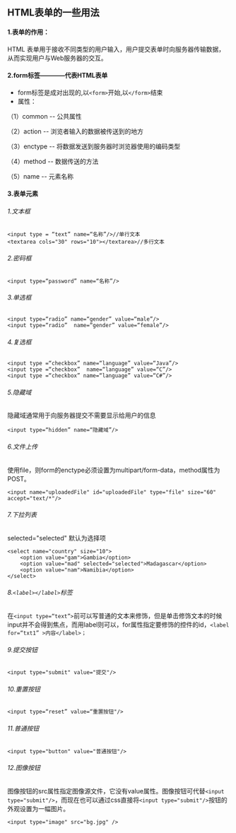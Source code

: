 ## HTML表单的一些用法
#### 1.表单的作用：
HTML 表单用于接收不同类型的用户输入，用户提交表单时向服务器传输数据，从而实现用户与Web服务器的交互。
#### 2.form标签————代表HTML表单
- form标签是成对出现的,以`<form>`开始,以`</form>`结束
- 属性：

（1）common -- 公共属性

（2）action -- 浏览者输入的数据被传送到的地方

（3）enctype -- 将数据发送到服务器时浏览器使用的编码类型

（4）method -- 数据传送的方法

（5）name -- 元素名称

#### 3.表单元素
###### 1.文本框
```
<input type = “text” name=“名称”/>//单行文本
<textarea cols="30" rows="10"></textarea>//多行文本
```
###### 2.密码框
```
<input type=“password” name=“名称”/>
```
###### 3.单选框
```
<input type=“radio” name=“gender” value=“male”/> 
<input type=“radio”  name=“gender” value=“female”/>
```
###### 4.复选框
```
<input type =“checkbox” name=“language” value=“Java”/> 
<input type =“checkbox”  name=“language” value=“C”/>
<input type =“checkbox” name=“language” value=“C#”/>
```
###### 5.隐藏域
隐藏域通常用于向服务器提交不需要显示给用户的信息
```
<input type=“hidden” name=“隐藏域”/>
```
###### 6.文件上传
使用file，则form的enctype必须设置为multipart/form-data，method属性为POST。
```
<input name="uploadedFile" id="uploadedFile" type="file" size="60" accept="text/*"/>
```
###### 7.下拉列表
selected="selected" 默认为选择项
```
<select name="country" size="10">
	<option value="gam">Gambia</option>
    <option value="mad" selected="selected">Madagascar</option>
    <option value="nam">Namibia</option>
</select>
```
###### 8.```<label></label>```标签
在```<input type=“text”>```前可以写普通的文本来修饰，但是单击修饰文本的时候input并不会得到焦点，而用label则可以，for属性指定要修饰的控件的id，```<label for=“txt1” >内容</label>；```
###### 9.提交按钮
```
<input type="submit" value="提交"/>
```
###### 10.重置按钮
```
<input type=“reset” value=“重置按钮"/>
```
###### 11.普通按钮
```
<input type="button" value="普通按钮"/>
```
###### 12.图像按钮
图像按钮的src属性指定图像源文件，它没有value属性。图像按钮可代替```<input type="submit"/>```，而现在也可以通过css直接将```<input type="submit"/>```按钮的外观设置为一幅图片。
```
<input type="image" src="bg.jpg" />
```

